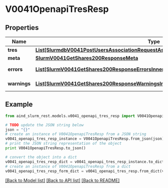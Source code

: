 # V0041OpenapiTresResp


## Properties

Name | Type | Description | Notes
------------ | ------------- | ------------- | -------------
**tres** | [**List[SlurmdbV0041PostUsersAssociationRequestAssociationConditionAssociationGrptresInner]**](SlurmdbV0041PostUsersAssociationRequestAssociationConditionAssociationGrptresInner.md) | TRES | 
**meta** | [**SlurmV0041GetShares200ResponseMeta**](SlurmV0041GetShares200ResponseMeta.md) |  | [optional] 
**errors** | [**List[SlurmV0041GetShares200ResponseErrorsInner]**](SlurmV0041GetShares200ResponseErrorsInner.md) | Query errors | [optional] 
**warnings** | [**List[SlurmV0041GetShares200ResponseWarningsInner]**](SlurmV0041GetShares200ResponseWarningsInner.md) | Query warnings | [optional] 

## Example

```python
from aind_slurm_rest.models.v0041_openapi_tres_resp import V0041OpenapiTresResp

# TODO update the JSON string below
json = "{}"
# create an instance of V0041OpenapiTresResp from a JSON string
v0041_openapi_tres_resp_instance = V0041OpenapiTresResp.from_json(json)
# print the JSON string representation of the object
print V0041OpenapiTresResp.to_json()

# convert the object into a dict
v0041_openapi_tres_resp_dict = v0041_openapi_tres_resp_instance.to_dict()
# create an instance of V0041OpenapiTresResp from a dict
v0041_openapi_tres_resp_form_dict = v0041_openapi_tres_resp.from_dict(v0041_openapi_tres_resp_dict)
```
[[Back to Model list]](../README.md#documentation-for-models) [[Back to API list]](../README.md#documentation-for-api-endpoints) [[Back to README]](../README.md)


